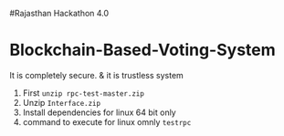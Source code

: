 #Rajasthan Hackathon 4.0
# Blockchain-Based-Voting-System
It is completely secure. &amp; it is trustless system
1. First `unzip rpc-test-master.zip`
2. Unzip `Interface.zip`
3. Install dependencies for linux 64 bit only
4. command to execute for linux omnly `testrpc`
